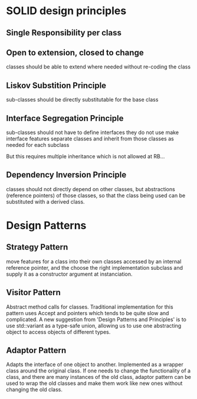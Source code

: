 # SOLID design principles

## Single Responsibility per class

## Open to extension, closed to change
classes should be able to extend where needed without re-coding the class

## Liskov Substition Principle
sub-classes should be directly substitutable for the base class

## Interface Segregation Principle
sub-classes should not have to define interfaces they do not use
make interface features separate classes and inherit from those classes as needed for each subclass

But this requires multiple inheritance which is not allowed at RB...

## Dependency Inversion Principle

classes should not directly depend on other classes, but abstractions (reference pointers) of those classes, so that the class being used can be substituted with a derived class.

# Design Patterns

## Strategy Pattern

move features for a class into their own classes accessed by an internal reference pointer, and the choose the right implementation subclass and supply it as a constructor argument at instanciation.

## Visitor Pattern

Abstract method calls for classes.  Traditional implementation for this pattern uses Accept and pointers which tends to be quite slow and complicated.  A new suggestion from 'Design Patterns and Principles' is to use std::variant as a type-safe union, allowing us to use one abstracting object to access objects of different types.  

## Adaptor Pattern

Adapts the interface of one object to another.  Implemented as a wrapper class around the original class.  If one needs to change the functionality of a class, and there are many instances of the old class, adaptor pattern can be used to wrap the old classes and make them work like new ones without changing the old class.

